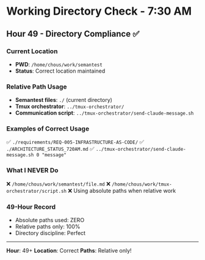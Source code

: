 # Working Directory Check - 7:30 AM

## Hour 49 - Directory Compliance ✅

### Current Location
- **PWD**: `/home/chous/work/semantest`
- **Status**: Correct location maintained

### Relative Path Usage
- **Semantest files**: `./` (current directory)
- **Tmux orchestrator**: `../tmux-orchestrator/`
- **Communication script**: `../tmux-orchestrator/send-claude-message.sh`

### Examples of Correct Usage
✅ `./requirements/REQ-005-INFRASTRUCTURE-AS-CODE/`
✅ `./ARCHITECTURE_STATUS_720AM.md`
✅ `../tmux-orchestrator/send-claude-message.sh 0 "message"`

### What I NEVER Do
❌ `/home/chous/work/semantest/file.md`
❌ `/home/chous/work/tmux-orchestrator/script.sh`
❌ Using absolute paths when relative work

### 49-Hour Record
- Absolute paths used: ZERO
- Relative paths only: 100%
- Directory discipline: Perfect

---

**Hour**: 49+
**Location**: Correct
**Paths**: Relative only!